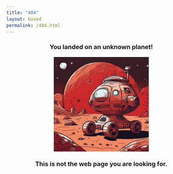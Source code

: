 ```yaml
---
title: "404"
layout: boxed
permalink: /404.html
---
```


<div>
<h3 style="text-align: center;">You landed on an unknown planet!</h3>
<img style="width:50%; margin:auto; display:block" src="/statics/photos/404.png" class="w3-image w3-card w3-round w3-hover-opacity">
<h3 style="text-align: center;">This is not the web page you are looking for.</h3>

</div>
